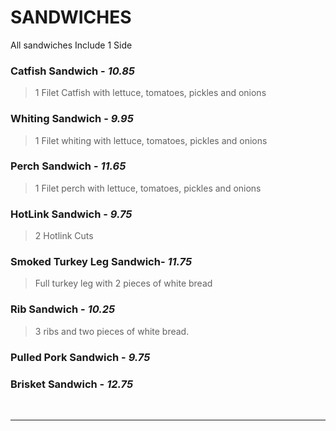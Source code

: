 # SANDWICHES

 <Banner>All sandwiches Include 1 <router-link to="/menu/sides" class="white">Side</router-link></Banner>

 ### Catfish Sandwich - *10.85*
 > 1 Filet Catfish with lettuce, tomatoes, pickles and onions
 ### Whiting Sandwich - *9.95*
 > 1 Filet whiting with lettuce, tomatoes, pickles and onions
 ### Perch Sandwich - *11.65*
 > 1 Filet perch with lettuce, tomatoes, pickles and onions
 ### HotLink Sandwich - *9.75*
 > 2 Hotlink Cuts
 ### Smoked Turkey Leg Sandwich- *11.75*
 > Full turkey leg with 2 pieces of white bread
 ### Rib Sandwich - *10.25*
 > 3 ribs and two pieces of white bread.

 ### Pulled Pork Sandwich - *9.75*
 ### Brisket Sandwich - *12.75*

<br>
<hr>
<Available/>
<Disclaimer/>
